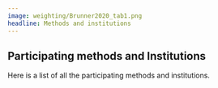 ```yaml
---
image: weighting/Brunner2020_tab1.png
headline: Methods and institutions
---
```


## Participating methods and Institutions

Here is a list of all the participating methods and institutions.
